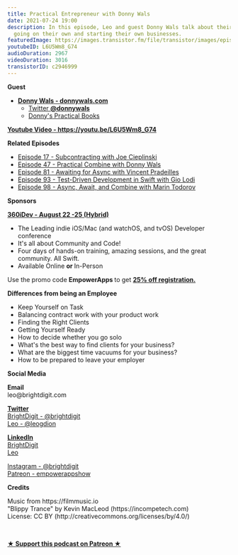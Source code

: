 ```yaml
---
title: Practical Entrepreneur with Donny Wals
date: 2021-07-24 19:00
description: In this episode, Leo and guest Donny Wals talk about their experience
  going on their own and starting their own businesses.
featuredImage: https://images.transistor.fm/file/transistor/images/episode/601727/full_1627152501-artwork.jpg
youtubeID: L6U5Wm8_G74
audioDuration: 2967
videoDuration: 3016
transistorID: c2946999
---
```

<p><b>Guest</b></p><ul><li>
<a href="https://www.donnywals.com/"><strong>Donny Wals - donnywals.com</strong></a><ul>
<li><a href="https://twitter.com/DonnyWals">Twitter <strong>@donnywals</strong></a></li>
<li><a href="https://www.donnywals.com/books/">Donny's Practical Books</a></li>
</ul>
</li></ul><p><a href="https://youtu.be/L6U5Wm8_G74"><strong>Youtube Video - https://youtu.be/L6U5Wm8_G74</strong></a></p><p><b>Related Episodes</b></p><ul>
<li><a href="https://share.transistor.fm/s/b059197f">Episode 17 - Subcontracting with Joe Cieplinski</a></li>
<li><a href="https://share.transistor.fm/s/8442feb7">Episode 47 - Practical Combine with Donny Wals</a></li>
<li><a href="https://share.transistor.fm/s/593efb15">Episode 81 - Awaiting for Async with Vincent Pradeilles</a></li>
<li><a href="https://share.transistor.fm/s/e07bf6ba">Episode 93 - Test-Driven Development in Swift with Gio Lodi</a></li>
<li><a href="https://share.transistor.fm/s/f234b424">Episode 98 - Async, Await, and Combine with Marin Todorov</a></li>
</ul><p><b>Sponsors</b></p><p><a href="https://360idev.com/"><strong>360iDev - August 22 -25 (Hybrid)</strong></a></p><ul>
<li>The Leading indie iOS/Mac (and watchOS, and tvOS) Developer conference</li>
<li>It's all about Community and Code!</li>
<li>Four days of hands-on training, amazing sessions, and the great community. All Swift.</li>
<li>Available Online <strong>or </strong>In-Person</li>
</ul><p>Use the promo code <strong>EmpowerApps </strong>to get <a href="https://360idev.com/"><strong>25% off registration.</strong></a></p><p><b>Differences from being an Employee</b></p><ul>
<li>Keep Yourself on Task</li>
<li>Balancing contract work with your product work</li>
<li>Finding the Right Clients</li>
<li>Getting Yourself Ready</li>
<li>How to decide whether you go solo</li>
<li>What's the best way to find clients for your business?</li>
<li>What are the biggest time vacuums for your business?</li>
<li>How to be prepared to leave your employer</li>
</ul><p><b>Social Media</b></p><p><strong>Email</strong><br>leo@brightdigit.com</p><p><a href="https://twitter.com/brightdigit"><strong>Twitter </strong><br>BrightDigit - @brightdigit</a><br><a href="https://twitter.com/leogdion">Leo - @leogdion</a></p><p><a href="https://www.linkedin.com/company/bright-digit"><strong>LinkedIn</strong><br>BrightDigit</a><br><a href="https://www.linkedin.com/in/leogdion/">Leo</a></p><p><a href="https://www.instagram.com/brightdigit/">Instagram - @brightdigit</a><br><a href="https://www.patreon.com/empowerappsshow">Patreon - empowerappshow</a></p><p><b>Credits</b></p><p>Music from https://filmmusic.io<br>"Blippy Trance" by Kevin MacLeod (https://incompetech.com)<br>License: CC BY (http://creativecommons.org/licenses/by/4.0/)</p><p><br></p><p><strong><a href="https://www.patreon.com/empowerappsshow" rel="payment" title="★ Support this podcast on Patreon ★">★ Support this podcast on Patreon ★</a></strong></p>
      